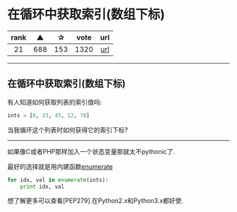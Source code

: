 # 在循环中获取索引(数组下标)

| rank | ▲ | ✰ | vote | url |
|:-:|:-:|:-:|:-:|:-:|
|  21  |  688 | 153 | 1320 | [url](http://stackoverflow.com/questions/522563/accessing-the-index-in-python-for-loops) |

***

## 在循环中获取索引(数组下标)

有人知道如何获取列表的索引值吗:

```python
ints = [8, 23, 45, 12, 78]
```

当我循环这个列表时如何获得它的索引下标?

***

如果像C或者PHP那样加入一个状态变量那就太不pythonic了.

最好的选择就是用内建函数[enumerate](https://docs.python.org/2/library/functions.html#enumerate)

```python
for idx, val in enumerate(ints):
    print idx, val
```

想了解更多可以查看[PEP279].在Python2.x和Python3.x都好使.